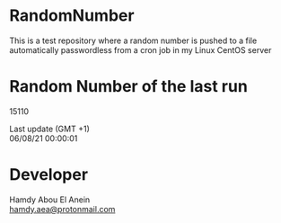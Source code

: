 # RandomNumber    
This is a test repository where a random number is pushed to a file automatically passwordless from a cron job in my Linux CentOS server    
# Random Number of the last run   
15110
      
Last update (GMT +1)    
06/08/21 00:00:01
# Developer    
Hamdy Abou El Anein   
hamdy.aea@protonmail.com
